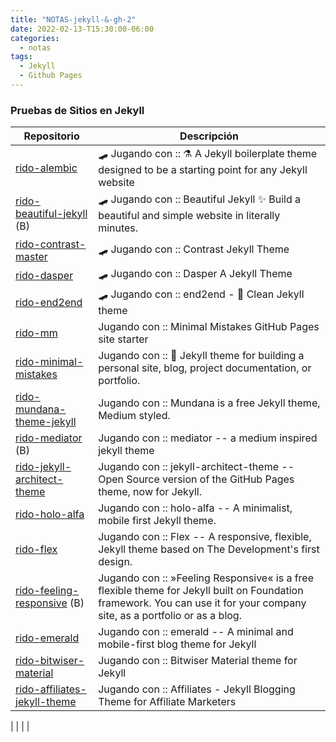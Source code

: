 ```yaml
---
title: "NOTAS-jekyll-&-gh-2"
date: 2022-02-13-T15:30:00-06:00
categories:
  - notas
tags:
  - Jekyll
  - Github Pages
---
```



### Pruebas de Sitios en Jekyll

| Repositorio                  | Descripción                  |
|------------------------------|------------------------------|
| [rido-alembic](https://justhector.github.io/rido-alembic/) 									 | 🛹 Jugando con :: ⚗️ A Jekyll boilerplate theme designed to be a starting point for any Jekyll website |
| [rido-beautiful-jekyll](https://justhector.github.io/rido-beautiful-jekyll/) (B) 				 | 🛹 Jugando con :: Beautiful Jekyll ✨ Build a beautiful and simple website in literally minutes. |
| [rido-contrast-master](https://justhector.github.io/rido-contrast-master/) 					 | 🛹 Jugando con :: Contrast Jekyll Theme |
| [rido-dasper](https://justhector.github.io/rido-dasper/) 										 | 🛹 Jugando con :: Dasper A Jekyll Theme |
| [rido-end2end](https://justhector.github.io/rido-end2end/) 									 | 🛹 Jugando con :: end2end - 💎 Clean Jekyll theme |
| [rido-mm](https://justhector.github.io/rido-mm/) 												 | Jugando con :: Minimal Mistakes GitHub Pages site starter |
| [rido-minimal-mistakes](https://justhector.github.io/rido-minimal-mistakes/) 					 | Jugando con :: 📐 Jekyll theme for building a personal site, blog, project documentation, or portfolio. |
| [rido-mundana-theme-jekyll](https://justhector.github.io/rido-mundana-theme-jekyll/) 			 | Jugando con :: Mundana is a free Jekyll theme, Medium styled. |
| [rido-mediator](https://justhector.github.io/rido-mediator/) (B) 								 | Jugando con :: mediator -- a medium inspired jekyll theme |
| [rido-jekyll-architect-theme](https://justhector.github.io/rido-jekyll-architect-theme/) 		 | Jugando con :: jekyll-architect-theme -- Open Source version of the GitHub Pages theme, now for Jekyll. |
| [rido-holo-alfa](https://justhector.github.io/rido-holo-alfa/) 								 | Jugando con :: holo-alfa -- A minimalist, mobile first Jekyll theme. |
| [rido-flex](https://justhector.github.io/rido-flex/) 											 | Jugando con :: Flex -- A responsive, flexible, Jekyll theme based on The Development's first design. |
| [rido-feeling-responsive](https://justhector.github.io/rido-feeling-responsive/) (B) 			 | Jugando con :: »Feeling Responsive« is a free flexible theme for Jekyll built on Foundation framework. You can use it for your company site, as a portfolio or as a blog. |
| [rido-emerald](https://justhector.github.io/rido-emerald/) 									 | Jugando con :: emerald -- A minimal and mobile-first blog theme for Jekyll |
| [rido-bitwiser-material](https://justhector.github.io/rido-bitwiser-material/) 				 | Jugando con :: Bitwiser Material theme for Jekyll |
| [rido-affiliates-jekyll-theme](https://justhector.github.io/rido-affiliates-jekyll-theme/) 	 | Jugando con :: Affiliates - Jekyll Blogging Theme for Affiliate Marketers |

|  |  |  |



